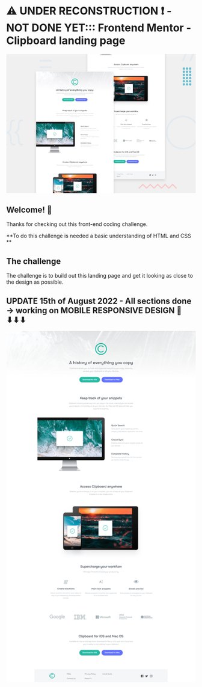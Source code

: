 # ⚠ UNDER RECONSTRUCTION ❗ - NOT DONE YET::: Frontend Mentor - Clipboard landing page 

![Design preview for the Clipboard landing page coding challenge](./design/desktop-preview.jpg)

## Welcome! 👋

Thanks for checking out this front-end coding challenge.


**To do this challenge is needed a basic understanding of HTML and CSS **

## The challenge

The challenge is to build out this landing page and get it looking as close to the design as possible. 

## UPDATE 15th of August 2022 - All sections done -> working on MOBILE RESPONSIVE DESIGN 💪 ⬇⬇⬇
<img src="15-09-2022.png" alt="update preview">

